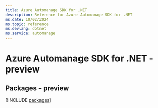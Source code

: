 ```yaml
---
title: Azure Automanage SDK for .NET
description: Reference for Azure Automanage SDK for .NET
ms.date: 10/02/2024
ms.topic: reference
ms.devlang: dotnet
ms.service: automanage
---
```

# Azure Automanage SDK for .NET - preview
## Packages - preview
[!INCLUDE [packages](automanage-index.md)]